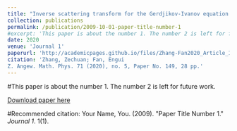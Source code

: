 ```yaml
---
title: "Inverse scattering transform for the Gerdjikov-Ivanov equation with nonzero boundary conditions"
collection: publications
permalink: /publication/2009-10-01-paper-title-number-1
#excerpt: 'This paper is about the number 1. The number 2 is left for future work.'
date: 2020
venue: 'Journal 1'
paperurl: 'http://academicpages.github.io/files/Zhang-Fan2020_Article_InverseScatteringTransformForT.pdf'
citation: 'Zhang, Zechuan; Fan, Engui
Z. Angew. Math. Phys. 71 (2020), no. 5, Paper No. 149, 28 pp.'
---
```

#This paper is about the number 1. The number 2 is left for future work.

[Download paper here](http://academicpages.github.io/files/Zhang-Fan2020_Article_InverseScatteringTransformForT.pdf)

#Recommended citation: Your Name, You. (2009). "Paper Title Number 1." <i>Journal 1</i>. 1(1).
